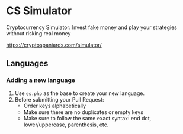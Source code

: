 # CS Simulator
Cryptocurrency Simulator: Invest fake money and play your strategies without risking real money

https://cryptospaniards.com/simulator/

## Languages

### Adding a new language

1. Use `es.php` as the base to create your new language.
2. Before submitting your Pull Request:
   - Order keys alphabetically 
   - Make sure there are no duplicates or empty keys
   - Make sure to follow the same exact syntax: end dot, lower/uppercase, parenthesis, etc.
